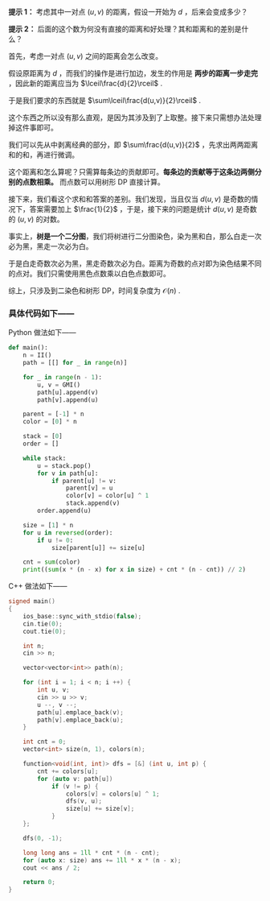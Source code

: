 **提示 1：** 考虑其中一对点 $(u,v)$ 的距离，假设一开始为 $d$ ，后来会变成多少？

**提示 2：** 后面的这个数为何没有直接的距离和好处理？其和距离和的差别是什么？

首先，考虑一对点 $(u,v)$ 之间的距离会怎么改变。

假设原距离为 $d$ ，而我们的操作是进行加边，发生的作用是 **两步的距离一步走完** ，因此新的距离应当为 $\lceil\frac{d}{2}\rceil$ .

于是我们要求的东西就是 $\sum\lceil\frac{d(u,v)}{2}\rceil$ .

这个东西之所以没有那么直观，是因为其涉及到了上取整。接下来只需想办法处理掉这件事即可。

我们可以先从中剥离经典的部分，即 $\sum\frac{d(u,v)}{2}$ ，先求出两两距离和的和，再进行微调。

这个距离和怎么算呢？只需算每条边的贡献即可。**每条边的贡献等于这条边两侧分别的点数相乘。** 而点数可以用树形 DP 直接计算。

接下来，我们看这个求和和答案的差别。我们发现，当且仅当 $d(u,v)$ 是奇数的情况下，答案需要加上 $\frac{1}{2}$ ，于是，接下来的问题是统计 $d(u,v)$ 是奇数的 $(u,v)$ 的对数。

事实上，**树是一个二分图**，我们将树进行二分图染色，染为黑和白，那么白走一次必为黑，黑走一次必为白。

于是白走奇数次必为黑，黑走奇数次必为白。距离为奇数的点对即为染色结果不同的点对。我们只需使用黑色点数乘以白色点数即可。

综上，只涉及到二染色和树形 DP，时间复杂度为 $\mathcal{O}(n)$ .

### 具体代码如下——

Python 做法如下——

```Python []
def main():
    n = II()
    path = [[] for _ in range(n)]

    for _ in range(n - 1):
        u, v = GMI()
        path[u].append(v)
        path[v].append(u)

    parent = [-1] * n
    color = [0] * n

    stack = [0]
    order = []

    while stack:
        u = stack.pop()
        for v in path[u]:
            if parent[u] != v:
                parent[v] = u
                color[v] = color[u] ^ 1
                stack.append(v)
        order.append(u)

    size = [1] * n
    for u in reversed(order):
        if u != 0:
            size[parent[u]] += size[u]

    cnt = sum(color)
    print((sum(x * (n - x) for x in size) + cnt * (n - cnt)) // 2)
```

C++ 做法如下——

```cpp []
signed main()
{
    ios_base::sync_with_stdio(false);
    cin.tie(0);
    cout.tie(0);

    int n;
    cin >> n;

    vector<vector<int>> path(n);

    for (int i = 1; i < n; i ++) {
        int u, v;
        cin >> u >> v;
        u --, v --;
        path[u].emplace_back(v);
        path[v].emplace_back(u);
    }

    int cnt = 0;
    vector<int> size(n, 1), colors(n);

    function<void(int, int)> dfs = [&] (int u, int p) {
        cnt += colors[u];
        for (auto v: path[u])
            if (v != p) {
                colors[v] = colors[u] ^ 1; 
                dfs(v, u);
                size[u] += size[v];
            }
    };

    dfs(0, -1);

    long long ans = 1ll * cnt * (n - cnt);
    for (auto x: size) ans += 1ll * x * (n - x);
    cout << ans / 2;

    return 0;
}
```